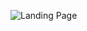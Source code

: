 ![Landing Page](https://user-images.githubusercontent.com/67729810/226142728-70ce234e-5b0f-4e28-95b7-f6fdddbbe63b.png)

